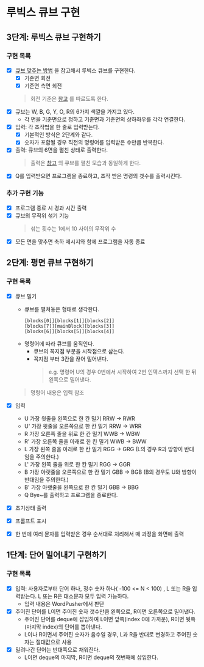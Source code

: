 # 루빅스 큐브 구현

## 3단계: 루빅스 큐브 구현하기

### 구현 목록

- [x] [큐브 맞추는 방법](https://cube3x3.com/%ED%81%90%EB%B8%8C%EB%A5%BC-%EB%A7%9E%EC%B6%94%EB%8A%94-%EB%B0%A9/#notation) 을 참고해서 루빅스 큐브를 구현한다.
  - [x] 기준면 회전
  - [x] 기준면 측면 회전
  > 회전 기준은 [참고](https://rubiks-cube-solver.com/ko/) 를 따르도록 한다.
- [x] 큐브는 W, B, G, Y, O, R의 6가지 색깔을 가지고 있다.
  - 각 면을 기준면으로 정하고 기준면과 기준면의 상하좌우를 각각 연결한다.
- [X] 입력: 각 조작법을 한 줄로 입력받는다.
  - [X] 기본적인 방식은 2단계와 같다.
  - [X] 숫자가 포함될 경우 직전의 명령어를 입력받은 수만큼 반복한다. 
- [X] 출력: 큐브의 6면을 펼친 상태로 출력한다.
  > 출력은 [참고](https://rubiks-cube-solver.com/ko/) 의 큐브를 펼친 모습과 동일하게 한다.
- [X] Q를 입력받으면 프로그램을 종료하고, 조작 받은 명령의 갯수를 출력시킨다.

### 추가 구현 기능

- [X] 프로그램 종료 시 경과 시간 출력
- [X] 큐브의 무작위 섞기 기능
  > 섞는 횟수는 1에서 10 사이의 무작위 수
- [X] 모든 면을 맞추면 축하 메시지와 함께 프로그램을 자동 종료

## 2단계: 평면 큐브 구현하기

### 구현 목록

- [x] 큐브 밀기
  - 큐브를 펼쳐놓은 형태로 생각한다. 
    ```text
    [blocks[0]][blocks[1]][blocks[2]]
    [blocks[7]][mainBlock][blocks[3]]
    [blocks[6]][blocks[5]][blocks[4]]
    ```
  - 명령어에 따라 큐브를 움직인다.
    - 큐브의 꼭지점 부분을 시작점으로 삼는다.
    - 꼭지점 부터 3칸을 끊어 밀어낸다.
        > e.g. 명령어 U의 경우 0번에서 시작하여 2번 인덱스까지 선택 한 뒤 왼쪽으로 밀어낸다.
  > 명령어 내용은 입력 참조
  
- [X] 입력
  - U  가장 윗줄을 왼쪽으로 한 칸 밀기 RRW -> RWR
  - U' 가장 윗줄을 오른쪽으로 한 칸 밀기 RRW -> WRR
  - R  가장 오른쪽 줄을 위로 한 칸 밀기 WWB -> WBW
  - R' 가장 오른쪽 줄을 아래로 한 칸 밀기 WWB -> BWW
  - L  가장 왼쪽 줄을 아래로 한 칸 밀기 RGG -> GRG (L의 경우 R과 방향이 반대임을 주의한다.)
  - L' 가장 왼쪽 줄을 위로 한 칸 밀기 RGG -> GGR
  - B  가장 아랫줄을 오른쪽으로 한 칸 밀기 GBB -> BGB (B의 경우도 U와 방향이 반대임을 주의한다.)
  - B' 가장 아랫줄을 왼쪽으로 한 칸 밀기 GBB -> BBG
  - Q  Bye~를 출력하고 프로그램을 종료한다.

- [X] 초기상태 출력
- [X] 프롬프트 표시
- [X] 한 번에 여러 문자를 입력받은 경우 순서대로 처리해서 매 과정을 화면에 출력

## 1단계: 단어 밀어내기 구현하기

### 구현 목록
- [x] 입력: 사용자로부터 단어 하나, 정수 숫자 하나( -100 <= N < 100) , L 또는 R을 입력받는다. L 또는 R은 대소문자 모두 입력 가능하다.
  - 입력 내용은 WordPusher에서 판단 
- [x] 주어진 단어를 L이면 주어진 숫자 갯수만큼 왼쪽으로, R이면 오른쪽으로 밀어낸다.
  - 주어진 단어를 deque에 삽입하여 L이면 앞쪽(index 0에 가까운), R이면 뒷쪽(마지막 index)의 단어를 뽑아낸다.
  - L이나 R이면서 주어진 숫자가 음수일 경우, L과 R을 반대로 변경하고 주어진 숫자는 절대값으로 사용
- [x] 밀려나간 단어는 반대쪽으로 채워진다. 
  - L이면 deque의 마지막, R이면 deque의 첫번째에 삽입한다.
